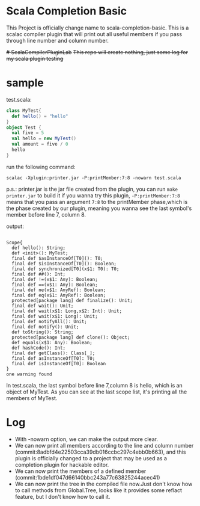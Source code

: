 # Scala Completion Basic
This Project is officially change name to scala-completion-basic. This is a scalac compiler plugin that will print out all useful members if you pass through line number and column number.

~~# ScalaCompilerPluginLab~~
~~This repo will create nothing, just some log for my scala plugin testing~~

# sample

test.scala:

```scala
class MyTest{
  def hello() = "hello"
}
object Test {
  val five = 5
  val hello = new MyTest()
  val amount = five / 0
  hello
}
```

run the following command:

```
scalac -Xplugin:printer.jar -P:printMember:7:8 -nowarn test.scala 
```

p.s.: printer.jar is the jar file created from the plugin, you can run `make printer.jar` to build it if you wanna try this plugin, `-P:printMember:7:8` means that you pass an argument `7:8` to the printMember phase,which is the phase created by our plugin, meaning you wanna see the last symbol's member before line 7, column 8.

output:

```shell

Scope{
  def hello(): String;
  def <init>(): MyTest;
  final def $asInstanceOf[T0](): T0;
  final def $isInstanceOf[T0](): Boolean;
  final def synchronized[T0](x$1: T0): T0;
  final def ##(): Int;
  final def !=(x$1: Any): Boolean;
  final def ==(x$1: Any): Boolean;
  final def ne(x$1: AnyRef): Boolean;
  final def eq(x$1: AnyRef): Boolean;
  protected[package lang] def finalize(): Unit;
  final def wait(): Unit;
  final def wait(x$1: Long,x$2: Int): Unit;
  final def wait(x$1: Long): Unit;
  final def notifyAll(): Unit;
  final def notify(): Unit;
  def toString(): String;
  protected[package lang] def clone(): Object;
  def equals(x$1: Any): Boolean;
  def hashCode(): Int;
  final def getClass(): Class[_];
  final def asInstanceOf[T0]: T0;
  final def isInstanceOf[T0]: Boolean
}
one warning found
```

In test.scala, the last symbol before line 7,column 8 is hello, which is an object of MyTest. As you can see at the last scope list, it's printing all the members of  MyTest.

# Log
- With -nowarn option, we can make the output more clear.
- We can now print all members according to the line and column number (commit:8adbfd4e22503cca39db016ccbc297c4ebb0b663), and this plugin is officially changed to a project that may be used as a completion plugin for hackable editor.
- We can now print the members of a defined member (commit:1bde1df047d66140bbc243a77c63825244acec41)
- We can now print the tree in the compiled file now.Just don't know how to call methods from Global.Tree, looks like it provides some reflact feature, but I don't know how to call it.


